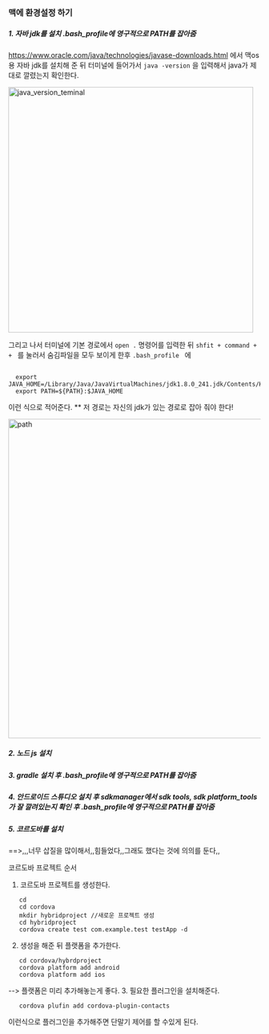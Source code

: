 <h3> 맥에 환경설정 하기 </h3> 

<h5>1. 자바 jdk를 설치  .bash_profile에 영구적으로 PATH를 잡아줌</h5>

https://www.oracle.com/java/technologies/javase-downloads.html
에서 맥os용 자바 jdk를 설치해 준 뒤 
터미널에 들어가서 ```java -version``` 을 입력해서 java가 제대로 깔렸는지 확인한다. 

<img width="489" alt="java_version_teminal" src="https://user-images.githubusercontent.com/54971846/80059552-3d03b400-8567-11ea-9944-8eb0a24eb2cb.png">

그리고 나서 터미널에 기본 경로에서 ```open .``` 명령어를 입력한 뒤 
 ```shfit + command + + ``` 를 눌러서 숨김파일을 모두 보이게 한후  ```.bash_profile ``` 에 
 ``` 
 
   export JAVA_HOME=/Library/Java/JavaVirtualMachines/jdk1.8.0_241.jdk/Contents/Home 
   export PATH=${PATH}:$JAVA_HOME
 
 ```
 이런 식으로 적어준다. ** 저 경로는 자신의 jdk가 있는 경로로 잡아 줘야 한다! 
 
<img width="636" alt="path" src="https://user-images.githubusercontent.com/54971846/80059135-214bde00-8566-11ea-97c4-fa116e492539.png">

<h5>2. 노드 js 설치</h5>
<h5>3. gradle 설치 후 .bash_profile에 영구적으로 PATH를 잡아줌 </h5>
<h5>4. 안드로이드 스튜디오 설치 후 sdkmanager에서 sdk tools, sdk platform_tools가 잘 깔려있는지 확인 후 
   .bash_profile에 영구적으로 PATH를 잡아줌 </h5>
<h5>5. 코르도바를 설치 </h5>

==>,,,너무 삽질을 많이해서,,힘들었다,,그래도 했다는 것에 의의를 둔다,,





코르도바 프로젝트 순서
1. 코르도바 프로젝트를 생성한다. 
```
   cd 
   cd cordova 
   mkdir hybridproject //새로운 프로젝트 생성 
   cd hybridproject 
   cordova create test com.example.test testApp -d 
```
2. 생성을 해준 뒤 플랫폼을 추가한다. 
```
   cd cordova/hybrdproject
   cordova platform add android 
   cordova platform add ios 
```
--> 플랫폼은 미리 추가해놓는게 좋다. 
3. 필요한 플러그인을 설치해준다. 
```
   cordova plufin add cordova-plugin-contacts 
```   
   
이런식으로 플러그인을 추가해주면 단말기 제어를 할 수있게 된다. 




   
